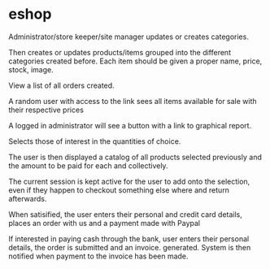 # eshop
Administrator/store keeper/site manager updates or creates categories.

Then creates or updates products/items grouped into the different categories created before. 
Each item should be given a proper name, price, stock, image.
  
View a list of all orders created.

A random user with access to the link sees all items available for sale with their respective prices

A logged in administrator will see a button with a link to graphical report.

Selects those of interest in the quantities of choice.

The user is then displayed a catalog of all products selected previously and the amount to be paid for each and collectively.

The current session is kept active for the user to add onto the selection, even if they happen to checkout something else where
and return afterwards.

When satisified, the user enters their personal and credit card details, places an order with us and a payment made with Paypal

If interested in paying cash through the bank, user enters their personal details, the order is submitted and an invoice.
generated. System is then notified when payment to the invoice has been made.

